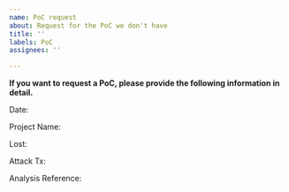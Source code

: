 ```yaml
---
name: PoC request
about: Request for the PoC we don't have
title: ''
labels: PoC
assignees: ''

---
```


**If you want to request a PoC, please provide the following information in detail.**

Date:

Project Name:

Lost:

Attack Tx:

Analysis Reference:
